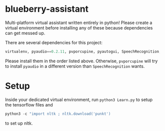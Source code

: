 # blueberry-assistant
Multi-platform virtual assistant written entirely in python!
Please create a virtual environment before installing any of these because dependencies can get messed up.

There are several dependencies for this project:
```python
virtualenv, pyaudio==0.2.11, pvporcupine, pyautogui, SpeechRecognition, geopy, wolframalpha, darksky, urllib3, tflearn, tensorflow, nltk
```

Please install them in the order listed above. Otherwise, ```pvporcupine``` will try to install ```pyaudio``` in a different version than ```SpeechRecognition``` wants.

# Setup
Inside your dedicated virtual environment, run ```python3 Learn.py``` to setup the tensorflow files and
```python
python3 -c "import nltk ; nltk.download('punkt')
``` 
to set up nltk.
